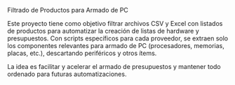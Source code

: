 Filtrado de Productos para Armado de PC

Este proyecto tiene como objetivo filtrar archivos CSV y Excel con listados de productos para automatizar la creación de listas de hardware y presupuestos.
Con scripts específicos para cada proveedor, se extraen solo los componentes relevantes para armado de PC (procesadores, memorias, placas, etc.), descartando periféricos y otros ítems.

La idea es facilitar y acelerar el armado de presupuestos y mantener todo ordenado para futuras automatizaciones.